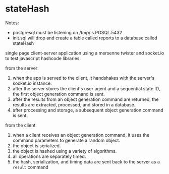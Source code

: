 # stateHash

Notes:

- postgresql must be listening on /tmp/.s.PGSQL.5432
- init.sql will drop and create a table called reports to a database called stateHash

single page client-server application using a mersenne twister and socket.io to test javascript hashcode libraries.

from the server:

1. when the app is served to the client, it handshakes with the server's socket.io instance.
2. after the server stores the client's user agent and a sequential state ID, the first object generation command is sent.
3. after the results from an object generation command are returned, the results are extracted, processed, and stored in a database.
4. after processing and storage, a subsequent object generation command is sent.

from the client:

1. when a client receives an object generation command, it uses the command parameters to generate a random object.
2. the object is serialized.
3. the object is hashed using a variety of algorithms.
4. all operations are separately timed.
4. the hash, serialization, and timing data are sent back to the server as a `result` command
